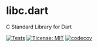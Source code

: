 # libc.dart
C Standard Library for Dart

[![Tests](https://github.com/jpnurmi/libc.dart/actions/workflows/tests.yaml/badge.svg)](https://github.com/jpnurmi/libc.dart/actions/workflows/tests.yaml)
[![Ticense: MIT](https://img.shields.io/badge/License-MIT-yellow.svg)](https://opensource.org/licenses/MIT)
[![codecov](https://codecov.io/gh/jpnurmi/libc.dart/branch/main/graph/badge.svg?token=nelJVuQuQ4)](https://codecov.io/gh/jpnurmi/libc.dart)
